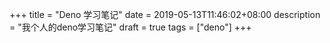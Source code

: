 +++
title = "Deno 学习笔记"
date = 2019-05-13T11:46:02+08:00
description = "我个人的deno学习笔记"
draft = true
tags = ["deno"]
+++

